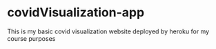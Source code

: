 # covidVisualization-app

This is my basic covid visualization website deployed by heroku for my course purposes
